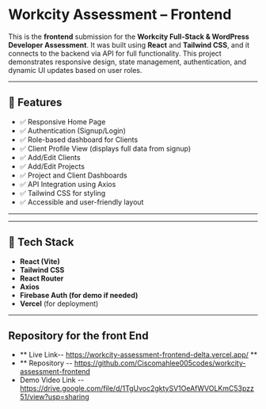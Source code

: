 # Workcity Assessment – Frontend

This is the **frontend** submission for the **Workcity Full-Stack & WordPress Developer Assessment**. It was built using **React** and **Tailwind CSS**, and it connects to the backend via API for full functionality. This project demonstrates responsive design, state management, authentication, and dynamic UI updates based on user roles.

---

## 🚀 Features

- ✅ Responsive Home Page
- ✅ Authentication (Signup/Login) 
- ✅ Role-based dashboard for Clients
- ✅ Client Profile View (displays full data from signup)
- ✅ Add/Edit Clients
- ✅ Add/Edit Projects
- ✅ Project and Client Dashboards
- ✅ API Integration using Axios
- ✅ Tailwind CSS for styling
- ✅ Accessible and user-friendly layout

---

---

## 🔧 Tech Stack

- **React (Vite)**
- **Tailwind CSS**
- **React Router**
- **Axios**
- **Firebase Auth (for demo if needed)**
- **Vercel** (for deployment)

---

## Repository for the front End
 - ** Live Link-- https://workcity-assessment-frontend-delta.vercel.app/ ** 
 - ** Repository -- https://github.com/Ciscomahlee005codes/workcity-assessment-frontend 
 - Demo Video Link -- https://drive.google.com/file/d/1TgUvoc2gktySV1OeAfWVOLKmC53pzz51/view?usp=sharing


